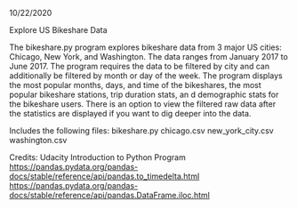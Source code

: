 10/22/2020

Explore US Bikeshare Data


The bikeshare.py program explores bikeshare data from 3 major US cities: Chicago, New York, and Washington.  The data ranges from January 2017 to June 2017.  The program requires the data to be filtered by city and can additionally be filtered by month or day of the week.  The program displays the most popular months, days, and time of the bikeshares, the most popular bikeshare stations, trip duration stats, an d demographic stats for the bikeshare users.  There is an option to view the filtered raw data after the statistics are displayed if you want to dig deeper into the data.


Includes the following files:
bikeshare.py
chicago.csv
new_york_city.csv
washington.csv

Credits:
Udacity Introduction to Python Program
https://pandas.pydata.org/pandas-docs/stable/reference/api/pandas.to_timedelta.html
https://pandas.pydata.org/pandas-docs/stable/reference/api/pandas.DataFrame.iloc.html
